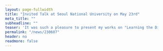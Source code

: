 ```yaml
---
layout: page-fullwidth
title: "Invited Talk at Seoul National University on May 23rd"
meta_title: ""
subheadline: ""
teaser: 'It was such a pleasure to present my works on "Learning the Distribution of Traffic and Mobility Data" at the Department of Civil and Environmental Engineering, Seoul National University. I would like to thank Prof. Dongkyu Kim for the invitation.'
permalink: "/news/230607"
header: no
readmore: false
---
```


